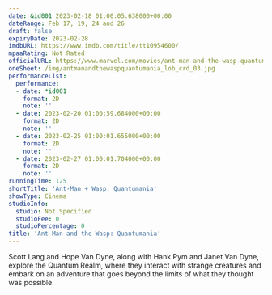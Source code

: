 ```yaml
---
date: &id001 2023-02-18 01:00:05.638000+00:00
dateRange: Feb 17, 19, 24 and 26
draft: false
expiryDate: 2023-02-28
imdbURL: https://www.imdb.com/title/tt10954600/
mpaaRating: Not Rated
officialURL: https://www.marvel.com/movies/ant-man-and-the-wasp-quantumania
oneSheet: /img/antmanandthewaspquantumania_lob_crd_03.jpg
performanceList:
  performance:
  - date: *id001
    format: 2D
    note: ''
  - date: 2023-02-20 01:00:59.684000+00:00
    format: 2D
    note: ''
  - date: 2023-02-25 01:00:01.655000+00:00
    format: 2D
    note: ''
  - date: 2023-02-27 01:00:01.704000+00:00
    format: 2D
    note: ''
runningTime: 125
shortTitle: 'Ant-Man + Wasp: Quantumania'
showType: Cinema
studioInfo:
  studio: Not Specified
  studioFee: 0
  studioPercentage: 0
title: 'Ant-Man and the Wasp: Quantumania'
---
```


Scott Lang and Hope Van Dyne, along with Hank Pym and Janet Van Dyne, explore the Quantum Realm, where they interact with strange creatures and embark on an adventure that goes beyond the limits of what they thought was possible.
